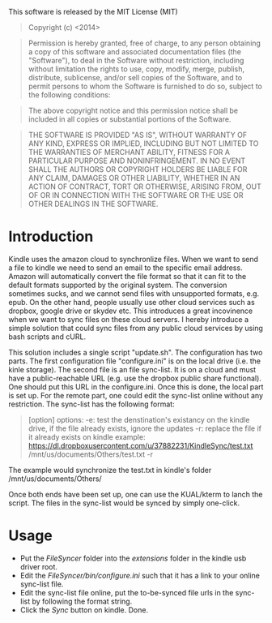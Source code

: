 This software is released by the MIT License (MIT)

>Copyright (c) <2014> <Lin F. Yang>

>Permission is hereby granted, free of charge, to any person obtaining a copy of this software and associated documentation files (the "Software"), to deal in the Software without restriction, including without limitation the rights to use, copy, modify, merge, publish, distribute, sublicense, and/or sell copies of the Software, and to permit persons to whom the Software is furnished to do so, subject to the following conditions:

>The above copyright notice and this permission notice shall be included in all copies or substantial portions of the Software.

>THE SOFTWARE IS PROVIDED "AS IS", WITHOUT WARRANTY OF ANY KIND, EXPRESS OR IMPLIED, INCLUDING BUT NOT LIMITED TO THE WARRANTIES OF MERCHANT ABILITY, FITNESS FOR A PARTICULAR PURPOSE AND NONINFRINGEMENT. IN NO EVENT SHALL THE AUTHORS OR COPYRIGHT HOLDERS BE LIABLE FOR ANY CLAIM, DAMAGES OR OTHER LIABILITY, WHETHER IN AN ACTION OF CONTRACT, TORT OR OTHERWISE, ARISING FROM, OUT OF OR IN CONNECTION WITH THE SOFTWARE OR THE USE OR OTHER DEALINGS IN THE SOFTWARE.

Introduction
============
Kindle uses the amazon cloud to synchronlize files. When we want to send a file to kindle we need to send an email to the specific email address. Amazon will automatically convert the file format so that it can fit to the default formats supported by the original system. The conversion sometimes sucks, and we cannot send files with unsupported formats, e.g. epub. On the other hand, people usually use other cloud services such as dropbox, google drive or skydev etc. This introduces a great incovinence when we want to sync files on these cloud servers. I hereby introduce a simple solution that could sync files from any public cloud services by using bash scripts and cURL.

This solution includes a single script "update.sh". The configuration has two parts. The first configuration file "configure.ini" is on the local drive (i.e. the kinle storage). The second file is an file sync-list. It is on a cloud and must have a public-reachable URL (e.g. use the dropbox public share functional). One should put this URL in the configure.ini. Once this is done, the local part is set up. For the remote part, one could edit the sync-list online without any restriction. The sync-list has the following format:
> <remote url> <kinle director> [option]
> options:
> -e: test the denstination's existancy on the kindle drive, if the file already exists, ignore the updates
> -r: replace the file if it already exists on kindle
> example:
> https://dl.dropboxusercontent.com/u/37882231/KindleSync/test.txt /mnt/us/documents/Others/test.txt -r

The example would synchronize the test.txt in kindle's folder /mnt/us/documents/Others/

Once both ends have been set up, one can use the KUAL/kterm to lanch the script. The files in the sync-list would be synced by simply one-click.

Usage
======
- Put the *FileSyncer* folder into the *extensions* folder in the kindle usb driver root.
- Edit the *FileSyncer/bin/configure.ini* such that it has a link to your online sync-list file. 
- Edit the sync-list file online, put the to-be-synced file urls in the sync-list by following the format string. 
- Click the *Sync* button on kindle. Done.